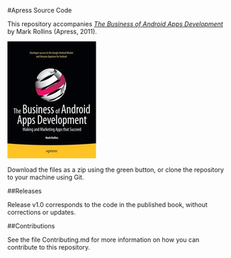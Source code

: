 #Apress Source Code

This repository accompanies [*The Business of Android Apps Development*](http://www.apress.com/9781430239420) by Mark Rollins (Apress, 2011).

![Cover image](9781430239420.jpg)

Download the files as a zip using the green button, or clone the repository to your machine using Git.

##Releases

Release v1.0 corresponds to the code in the published book, without corrections or updates.

##Contributions

See the file Contributing.md for more information on how you can contribute to this repository.
